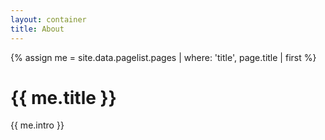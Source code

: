 ```yaml
---
layout: container
title: About
---
```

{% assign me = site.data.pagelist.pages | where: 'title', page.title | first %}  
# {{ me.title }}

{{ me.intro }}